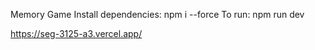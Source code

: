 Memory Game
Install dependencies: npm i --force To run: npm run dev

https://seg-3125-a3.vercel.app/